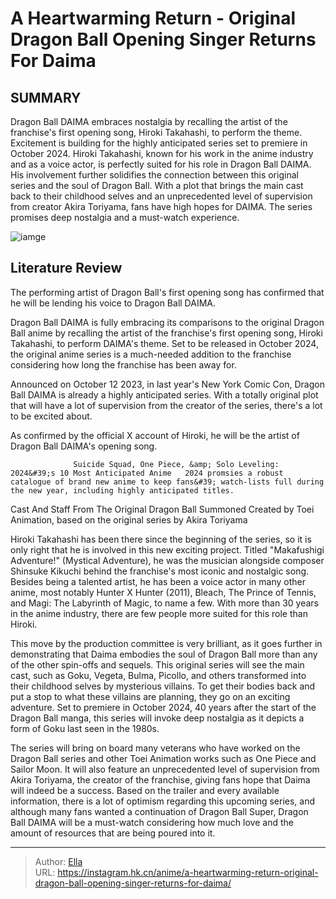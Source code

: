 # A Heartwarming Return - Original Dragon Ball Opening Singer Returns For Daima


## SUMMARY 



  Dragon Ball DAIMA embraces nostalgia by recalling the artist of the franchise&#39;s first opening song, Hiroki Takahashi, to perform the theme. Excitement is building for the highly anticipated series set to premiere in October 2024.   Hiroki Takahashi, known for his work in the anime industry and as a voice actor, is perfectly suited for his role in Dragon Ball DAIMA. His involvement further solidifies the connection between this original series and the soul of Dragon Ball.   With a plot that brings the main cast back to their childhood selves and an unprecedented level of supervision from creator Akira Toriyama, fans have high hopes for DAIMA. The series promises deep nostalgia and a must-watch experience.  

![iamge](https://static1.srcdn.com/wordpress/wp-content/uploads/2024/01/goku-in-the-original-dragon-ball-anime.jpg)

## Literature Review

The performing artist of Dragon Ball&#39;s first opening song has confirmed that he will be lending his voice to Dragon Ball DAIMA.




Dragon Ball DAIMA is fully embracing its comparisons to the original Dragon Ball anime by recalling the artist of the franchise&#39;s first opening song, Hiroki Takahashi, to perform DAIMA&#39;s theme. Set to be released in October 2024, the original anime series is a much-needed addition to the franchise considering how long the franchise has been away for.




Announced on October 12 2023, in last year&#39;s New York Comic Con, Dragon Ball DAIMA is already a highly anticipated series. With a totally original plot that will have a lot of supervision from the creator of the series, there&#39;s a lot to be excited about.


 

As confirmed by the official X account of Hiroki, he will be the artist of Dragon Ball DAIMA&#39;s opening song.

                  Suicide Squad, One Piece, &amp; Solo Leveling: 2024&#39;s 10 Most Anticipated Anime   2024 promsies a robust catalogue of brand new anime to keep fans&#39; watch-lists full during the new year, including highly anticipated titles.   


 Cast And Staff From The Original Dragon Ball Summoned 
Created by Toei Animation, based on the original series by Akira Toriyama

 




Hiroki Takahashi has been there since the beginning of the series, so it is only right that he is involved in this new exciting project. Titled &#34;Makafushigi Adventure!&#34; (Mystical Adventure), he was the musician alongside composer Shinsuke Kikuchi behind the franchise&#39;s most iconic and nostalgic song. Besides being a talented artist, he has been a voice actor in many other anime, most notably Hunter X Hunter (2011), Bleach, The Prince of Tennis, and Magi: The Labyrinth of Magic, to name a few. With more than 30 years in the anime industry, there are few people more suited for this role than Hiroki.

This move by the production committee is very brilliant, as it goes further in demonstrating that Daima embodies the soul of Dragon Ball more than any of the other spin-offs and sequels. This original series will see the main cast, such as Goku, Vegeta, Bulma, Picollo, and others transformed into their childhood selves by mysterious villains. To get their bodies back and put a stop to what these villains are planning, they go on an exciting adventure. Set to premiere in October 2024, 40 years after the start of the Dragon Ball manga, this series will invoke deep nostalgia as it depicts a form of Goku last seen in the 1980s.




          

The series will bring on board many veterans who have worked on the Dragon Ball series and other Toei Animation works such as One Piece and Sailor Moon. It will also feature an unprecedented level of supervision from Akira Toriyama, the creator of the franchise, giving fans hope that Daima will indeed be a success. Based on the trailer and every available information, there is a lot of optimism regarding this upcoming series, and although many fans wanted a continuation of Dragon Ball Super, Dragon Ball DAIMA will be a must-watch considering how much love and the amount of resources that are being poured into it.



---

> Author: [Ella](https://instagram.hk.cn/)  
> URL: https://instagram.hk.cn/anime/a-heartwarming-return-original-dragon-ball-opening-singer-returns-for-daima/  

